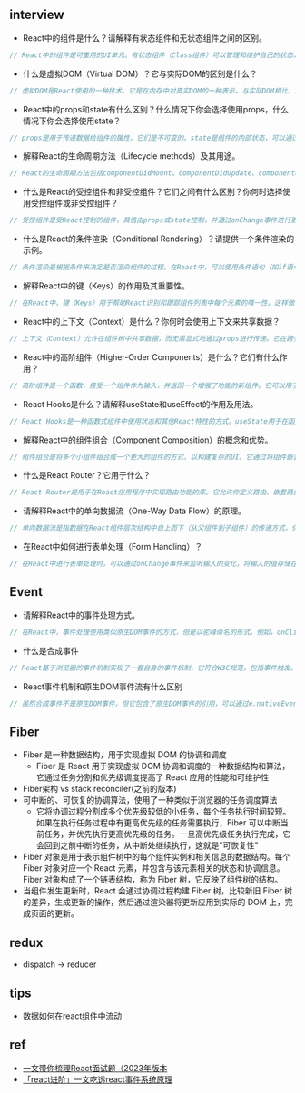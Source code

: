 ## interview
+ React中的组件是什么？请解释有状态组件和无状态组件之间的区别。
```js
// React中的组件是可重用的UI单元。有状态组件（Class组件）可以管理和维护自己的状态，可以通过this.state来访问和更新状态。无状态组件（函数组件）没有内部状态，仅依赖传入的props进行渲染。
```

+ 什么是虚拟DOM（Virtual DOM）？它与实际DOM的区别是什么？
```js
// 虚拟DOM是React使用的一种技术，它是在内存中对真实DOM的一种表示。与实际DOM相比，虚拟DOM具有更快的操作速度和性能优化的能力。
```
+ React中的props和state有什么区别？什么情况下你会选择使用props，什么情况下你会选择使用state？
```js
// props是用于传递数据给组件的属性，它们是不可变的。state是组件的内部状态，可以通过this.setState来更新。通常，当数据需要从父组件传递给子组件时，使用props；当数据需要在组件内部进行管理和更新时，使用state。
```

+ 解释React的生命周期方法（Lifecycle methods）及其用途。
```js
// React的生命周期方法包括componentDidMount、componentDidUpdate、componentWillUnmount等，用于在组件的不同阶段执行相应的逻辑，例如在组件挂载后进行初始化操作、在更新后执行某些操作或在组件卸载前清理资源
```
+ 什么是React的受控组件和非受控组件？它们之间有什么区别？你何时选择使用受控组件或非受控组件？
```js
// 受控组件是受React控制的组件，其值由props或state控制，并通过onChange事件进行更新。非受控组件的值由DOM自身管理，通常使用ref来获取输入的值。受控组件适用于需要对数据进行精确控制的场景，非受控组件适用于简单的表单输入场景
```


+ 什么是React的条件渲染（Conditional Rendering）？请提供一个条件渲染的示例。
```js
// 条件渲染是根据条件来决定是否渲染组件的过程。在React中，可以使用条件语句（如if语句、三元表达式）或逻辑与（&&）运算符来进行条件渲染。
```
+ 解释React中的键（Keys）的作用及其重要性。
```js
// 在React中，键（Keys）用于帮助React识别和跟踪组件列表中每个元素的唯一性。这样做可以优化列表的更新性能，并确保正确地重新渲染元素。
```
+ React中的上下文（Context）是什么？你何时会使用上下文来共享数据？
```js
// 上下文（Context）允许在组件树中共享数据，而无需显式地通过props进行传递。它在跨多个层级的组件之间传递数据，可以避免逐层传递props的繁琐过程。
```
+ React中的高阶组件（Higher-Order Components）是什么？它们有什么作用？
```js
// 高阶组件是一个函数，接受一个组件作为输入，并返回一个增强了功能的新组件。它可以用于在多个组件之间共享逻辑或功能，实现代码的复用。
```
+ React Hooks是什么？请解释useState和useEffect的作用及用法。
```js
// React Hooks是一种函数式组件中使用状态和其他React特性的方式。useState用于在函数组件中使用状态，useEffect用于处理副作用操作，如订阅、数据获取等。
```
+ 解释React中的组件组合（Component Composition）的概念和优势。
```js
// 组件组合是将多个小组件组合成一个更大的组件的方式，以构建复杂的UI。它通过将组件嵌套和组合在一起，实现代码的可重用性和可维护性。
```

+ 什么是React Router？它用于什么？
```js
// React Router是用于在React应用程序中实现路由功能的库。它允许你定义路由、嵌套路由和路由参数，以实现单页面应用程序的导航和页面切换。
```
+ 请解释React中的单向数据流（One-Way Data Flow）的原理。
```js
// 单向数据流是指数据在React组件层次结构中自上而下（从父组件到子组件）的传递方式，保证了数据的可预测性和可控性。
```
+ 在React中如何进行表单处理（Form Handling）？
```js
// 在React中进行表单处理时，可以通过onChange事件来监听输入的变化，将输入的值存储在组件的state中，并在提交表单时进行处理。
```

## Event
+ 请解释React中的事件处理方式。
```js
// 在React中，事件处理使用类似原生DOM事件的方式，但是以驼峰命名的形式。例如，onClick、onChange等。可以将事件处理函数作为属性传递给组件，并在函数中执行相应的操作。
```
+ 什么是合成事件
```js
// React基于浏览器的事件机制实现了一套自身的事件机制，它符合W3C规范，包括事件触发、事件冒泡、事件捕获、事件合成和事件派发等
```

+ React事件机制和原生DOM事件流有什么区别
```js
// 虽然合成事件不是原生DOM事件，但它包含了原生DOM事件的引用，可以通过e.nativeEvent访问
```

## Fiber
+ Fiber 是一种数据结构，用于实现虚拟 DOM 的协调和调度
    + Fiber 是 React 用于实现虚拟 DOM 协调和调度的一种数据结构和算法，它通过任务分割和优先级调度提高了 React 应用的性能和可维护性
+ Fiber架构 vs stack reconciler(之前的版本)
+ 可中断的、可恢复的协调算法，使用了一种类似于浏览器的任务调度算法
    + 它将协调过程分割成多个优先级较低的小任务，每个任务执行时间较短。如果在执行任务过程中有更高优先级的任务需要执行，Fiber 可以中断当前任务，并优先执行更高优先级的任务。一旦高优先级任务执行完成，它会回到之前中断的任务，从中断处继续执行，这就是"可恢复性"
+ Fiber 对象是用于表示组件树中的每个组件实例和相关信息的数据结构。每个 Fiber 对象对应一个 React 元素，并包含与该元素相关的状态和协调信息。Fiber 对象构成了一个链表结构，称为 Fiber 树，它反映了组件树的结构。
+ 当组件发生更新时，React 会通过协调过程构建 Fiber 树，比较新旧 Fiber 树的差异，生成更新的操作，然后通过渲染器将更新应用到实际的 DOM 上，完成页面的更新。

## redux
+ dispatch -> reducer


## tips
+ 数据如何在react组件中流动

## ref
+ [一文带你梳理React面试题（2023年版本](https://juejin.cn/post/7182382408807743548)
+ [「react进阶」一文吃透react事件系统原理](https://juejin.cn/post/6955636911214067720)